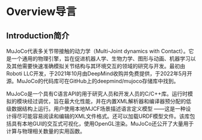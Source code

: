# Overview导言

## Introduction简介

MuJoCo代表多关节带接触的动力学（Multi-Joint dynamics with Contact）。它是一个通用的物理引擎，旨在促进机器人学、生物力学、图形与动画、机器学习以及其他需要快速准确模拟关节结构与其环境交互的领域的研究与开发。最初由Roboti LLC开发，于2021年10月由DeepMind收购并免费提供，于2022年5月开源。MuJoCo的代码库可在GitHub上的deepmind/mujoco存储库中找到。

MuJoCo是一个具有C语言API的用于研究人员和开发人员的C/C++库。运行时模拟的模块经过调优，旨在最大化性能，并在内置XML解析器和编译器预分配的低级数据结构上运行。用户使用本地MJCF场景描述语言定义模型 ——这是一种设计得尽可能容易阅读和编辑的XML文件格式。还可以加载URDF模型文件。该库包括具有本地GUI的交互式可视化，使用OpenGL渲染。MuJoCo还公开了大量用于计算与物理相关数量的实用函数。



##
